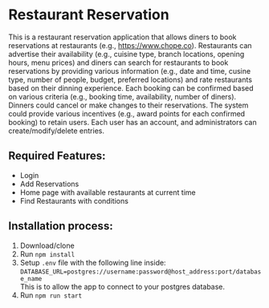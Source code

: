 # Restaurant Reservation 

This is a restaurant reservation application that allows diners to book 
reservations at restaurants (e.g., https://www.chope.co). Restaurants can advertise their availability
(e.g., cuisine type, branch locations, opening hours, menu prices) and diners can search for 
restaurants to book reservations by providing various information (e.g., date and time, cusine 
type, number of people, budget, preferred locations) and rate restaurants based on their dinning 
experience. Each booking can be confirmed based on various criteria (e.g., booking time, availability,
number of diners). Dinners could cancel or make changes to their reservations. The system could provide 
various incentives (e.g., award points for each confirmed booking) to retain users. Each user has an 
account, and administrators can create/modify/delete entries.


## Required Features:
- Login
- Add Reservations
- Home page with available restaurants at current time
- Find Restaurants with conditions


## Installation process:
1. Download/clone
2. Run `npm install`
3. Setup `.env` file with the following line inside:  
`DATABASE_URL=postgres://username:password@host_address:port/database_name`  
 This is to allow the app to connect to your postgres database.
4. Run `npm run start`